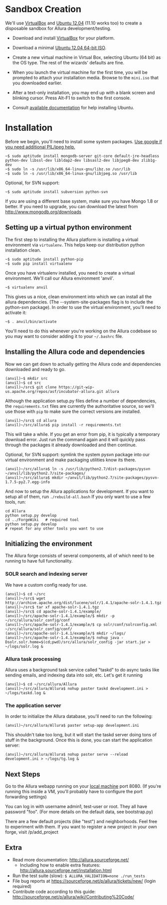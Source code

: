 # Sandbox Creation

We'll use [VirtualBox](http://www.virtualbox.org) and [Ubuntu 12.04](http://ubuntu.com) (11.10 works too) to create a disposable sandbox for Allura development/testing.

* Download and install [VirtualBox](http://www.virtualbox.org/wiki/Downloads) for your platform.

* Download a minimal [Ubuntu 12.04 64-bit ISO](https://help.ubuntu.com/community/Installation/MinimalCD).

* Create a new virtual machine in Virtual Box, selecting Ubuntu (64 bit) as the OS type.  The rest of the wizards' defaults are fine.

* When you launch the virtual machine for the first time, you will be prompted to attach your installation media.  Browse to the `mini.iso` that you downloaded earlier.

* After a text-only installation, you may end up with a blank screen and blinking cursor.  Press Alt-F1 to switch to the first console.

* Consult [available documentation](https://help.ubuntu.com/) for help installing Ubuntu.


# Installation

Before we begin, you'll need to install some system packages.  [Use google if you need additional PIL/jpeg help.](http://www.google.com/search?q=ubuntu+pil+jpeg+virtualenv)

    ~$ sudo aptitude install mongodb-server git-core default-jre-headless python-dev libssl-dev libldap2-dev libsasl2-dev libjpeg8-dev zlib1g-dev
    ~$ sudo ln -s /usr/lib/x86_64-linux-gnu/libz.so /usr/lib
    ~$ sudo ln -s /usr/lib/x86_64-linux-gnu/libjpeg.so /usr/lib

Optional, for SVN support:

    ~$ sudo aptitude install subversion python-svn

If you are using a different base system, make sure you have Mongo 1.8 or better.  If you need to upgrade, you can download the latest from <http://www.mongodb.org/downloads>

## Setting up a virtual python environment

The first step to installing the Allura platform is installing a virtual environment via `virtualenv`.  This helps keep our distribution python installation clean.

    ~$ sudo aptitude install python-pip
    ~$ sudo pip install virtualenv

Once you have virtualenv installed, you need to create a virtual environment.  We'll call our Allura environment 'anvil'.

    ~$ virtualenv anvil

This gives us a nice, clean environment into which we can install all the allura dependencies.
(The --system-site-packages flag is to include the python-svn package).  In order to use the virtual environment, you'll need to activate it:

    ~$ . anvil/bin/activate

You'll need to do this whenever you're working on the Allura codebase so you may want to consider adding it to your `~/.bashrc` file.

## Installing the Allura code and dependencies

Now we can get down to actually getting the Allura code and dependencies downloaded and ready to go.

    (anvil)~$ mkdir src
    (anvil)~$ cd src
    (anvil)~/src$ git clone https://git-wip-us.apache.org/repos/asf/incubator-allura.git allura

Although the application setup.py files define a number of dependencies, the `requirements.txt` files are currently the authoritative source, so we'll use those with `pip` to make sure the correct versions are installed.

    (anvil)~/src$ cd allura
    (anvil)~/src/allura$ pip install -r requirements.txt

This will take a while.  If you get an error from pip, it is typically a temporary download error.  Just run the command again and it will quickly pass through the packages it already downloaded and then continue.

Optional, for SVN support: symlink the system pysvn package into our virtual environment and make packaging utilities know its there.

    (anvil)~/src/allura$ ln -s /usr/lib/python2.7/dist-packages/pysvn ~/anvil/lib/python2.7/site-packages/
    (anvil)~/src/allura$ mkdir ~/anvil/lib/python2.7/site-packages/pysvn-1.7.5-py2.7.egg-info

And now to setup the Allura applications for development.  If you want to setup all of them, run `./rebuild-all.bash`
If you only want to use a few tools, run:

    cd Allura
    python setup.py develop
    cd ../ForgeWiki   # required tool
    python setup.py develop
    # repeat for any other tools you want to use

## Initializing the environment

The Allura forge consists of several components, all of which need to be running to have full functionality.

### SOLR search and indexing server

We have a custom config ready for use.

    (anvil)~$ cd ~/src
    (anvil)~/src$ wget http://archive.apache.org/dist/lucene/solr/1.4.1/apache-solr-1.4.1.tgz
    (anvil)~/src$ tar xf apache-solr-1.4.1.tgz
    (anvil)~/src$ cd apache-solr-1.4.1/example/
    (anvil)~/src/apache-solr-1.4.1/example/$ mkdir -p ~/src/allura/solr_config/conf
    (anvil)~/src/apache-solr-1.4.1/example/$ cp solr/conf/solrconfig.xml ~/src/allura/solr_config/conf/
    (anvil)~/src/apache-solr-1.4.1/example/$ mkdir ~/logs/
    (anvil)~/src/apache-solr-1.4.1/example/$ nohup java -Dsolr.solr.home=$(cd;pwd)/src/allura/solr_config -jar start.jar > ~/logs/solr.log &


### Allura task processing

Allura uses a background task service called "taskd" to do async tasks like sending emails, and indexing data into solr, etc.  Let's get it running

    (anvil)~$ cd ~/src/allura/Allura
    (anvil)~/src/allura/Allura$ nohup paster taskd development.ini > ~/logs/taskd.log &

### The application server

In order to initialize the Allura database, you'll need to run the following:

    (anvil)~/src/allura/Allura$ paster setup-app development.ini

This shouldn't take too long, but it will start the taskd server doing tons of stuff in the background.  Once this is done, you can start the application server:

    (anvil)~/src/allura/Allura$ nohup paster serve --reload development.ini > ~/logs/tg.log &

## Next Steps

Go to the Allura webapp running on your [local machine](http://localhost:8080/) port 8080.
(If you're running this inside a VM, you'll probably have to configure the port forwarding settings)

You can log in with username admin1, test-user or root.  They all have password "foo".  (For more details
on the default data, see bootstrap.py)

There are a few default projects (like "test") and neighborhoods.  Feel free to experiment with them.  If you want to
register a new project in your own forge, visit /p/add_project

## Extra

* Read more documentation: <http://allura.sourceforge.net/>
    * Including how to enable extra features: <http://allura.sourceforge.net/installation.html>
* Run the test suite (slow): `$ ALLURA_VALIDATION=none ./run_tests`
* File bug reports at <https://sourceforge.net/p/allura/tickets/new/> (login required)
* Contribute code according to this guide: <http://sourceforge.net/p/allura/wiki/Contributing%20Code/>
